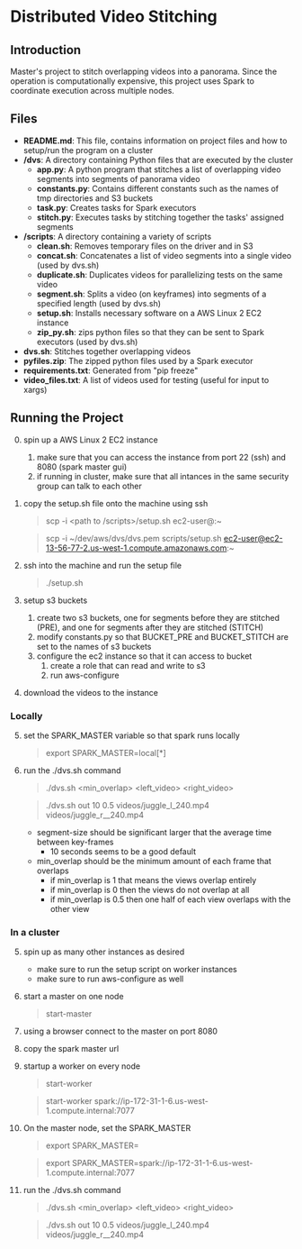 # Distributed Video Stitching
## Introduction
Master's project to stitch overlapping videos into a panorama. Since the operation is computationally expensive, this project uses Spark to coordinate execution across multiple nodes.

## Files

* __README.md__: This file, contains information on project files and how to setup/run the program on a cluster
* __/dvs__: A directory containing Python files that are executed by the cluster
  * __app.py__: A python program that stitches a list of overlapping video segments into segments of panorama video
  * __constants.py__: Contains different constants such as the names of tmp directories and S3 buckets
  * __task.py__: Creates tasks for Spark executors
  * __stitch.py__: Executes tasks by stitching together the tasks' assigned segments
* __/scripts__: A directory containing a variety of scripts
  * __clean.sh__: Removes temporary files on the driver and in S3
  * __concat.sh__: Concatenates a list of video segments into a single video (used by dvs.sh)
  * __duplicate.sh__: Duplicates videos for parallelizing tests on the same video
  * __segment.sh__: Splits a video (on keyframes) into segments of a specified length (used by dvs.sh)
  * __setup.sh__: Installs necessary software on a AWS Linux 2 EC2 instance
  * __zip_py.sh__: zips python files so that they can be sent to Spark executors (used by dvs.sh)
* __dvs.sh__: Stitches together overlapping videos
* __pyfiles.zip__: The zipped python files used by a Spark executor
* __requirements.txt__: Generated from "pip freeze"
* __video_files.txt__: A list of videos used for testing (useful for input to xargs)

## Running the Project
0. spin up a AWS Linux 2 EC2 instance
   1. make sure that you can access the instance from port 22 (ssh) and 8080 (spark master gui)
   2. if running in cluster, make sure that all intances in the same security group can talk to each other
1. copy the setup.sh file onto the machine using ssh
    > scp -i <pem file> <path to /scripts>/setup.sh ec2-user@<instance dns name>:~
   
    > scp -i ~/dev/aws/dvs/dvs.pem scripts/setup.sh ec2-user@ec2-13-56-77-2.us-west-1.compute.amazonaws.com:~
2. ssh into the machine and run the setup file
    > ./setup.sh
3. setup s3 buckets
   1. create two s3 buckets, one for segments before they are stitched (PRE), and one for segments after they are stitched (STITCH)
   2. modify constants.py so that BUCKET_PRE and BUCKET_STITCH are set to the names of s3 buckets
   3. configure the ec2 instance so that it can access to bucket
      1. create a role that can read and write to s3
      2. run aws-configure
4. download the videos to the instance
### Locally
5. set the SPARK_MASTER variable so that spark runs locally
    > export SPARK_MASTER=local[*]
6. run the ./dvs.sh command
    > ./dvs.sh <output-name> <segment-size> <min_overlap> <left_video> <right_video>
   
    > ./dvs.sh out 10 0.5 videos/juggle_l_240.mp4 videos/juggle_r__240.mp4

    * segment-size should be significant larger that the average time between key-frames
      * 10 seconds seems to be a good default
    * min_overlap should be the minimum amount of each frame that overlaps
      * if min_overlap is 1 that means the views overlap entirely
      * if min_overlap is 0 then the views do not overlap at all
      * if min_overlap is 0.5 then one half of each view overlaps with the other view

### In a cluster
5. spin up as many other instances as desired
   * make sure to run the setup script on worker instances
   * make sure to run aws-configure as well
6. start a master on one node
    > start-master
7. using a browser connect to the master on port 8080
8. copy the spark master url
9. startup a worker on every node
    > start-worker <spark-master-url> 
   
    > start-worker spark://ip-172-31-1-6.us-west-1.compute.internal:7077
10. On the master node, set the SPARK_MASTER
    > export SPARK_MASTER=<spark-master-url>

    > export SPARK_MASTER=spark://ip-172-31-1-6.us-west-1.compute.internal:7077
11. run the ./dvs.sh command
    > ./dvs.sh <output-name> <segment-size> <min_overlap> <left_video> <right_video>
    
    > ./dvs.sh out 10 0.5 videos/juggle_l_240.mp4 videos/juggle_r__240.mp4


